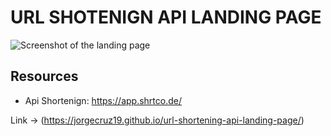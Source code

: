 # URL SHOTENIGN API LANDING PAGE

![Screenshot of the landing page](https://repository-images.githubusercontent.com/337117858/cf8c1b80-69f2-11eb-92d9-641e209ec8de)

## Resources

- Api Shortenign:
  https://app.shrtco.de/

Link -> (https://jorgecruz19.github.io/url-shortening-api-landing-page/)


